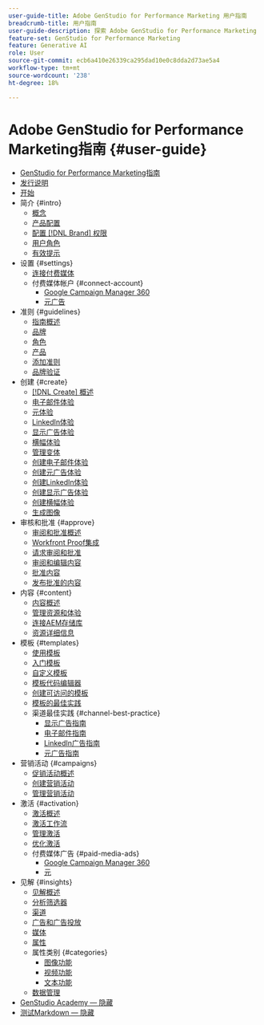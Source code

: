 ```yaml
---
user-guide-title: Adobe GenStudio for Performance Marketing 用户指南
breadcrumb-title: 用户指南
user-guide-description: 探索 Adobe GenStudio for Performance Marketing 功能。了解如何快速创建品牌资产、生成变体并优化体验。
feature-set: GenStudio for Performance Marketing
feature: Generative AI
role: User
source-git-commit: ecb6a410e26339ca295dad10e0c8dda2d73ae5a4
workflow-type: tm+mt
source-wordcount: '238'
ht-degree: 18%

---
```



# Adobe GenStudio for Performance Marketing指南 {#user-guide}

+ [GenStudio for Performance Marketing指南](home.md)
+ [发行说明](release-notes.md)
+ [开始](get-started.md)
+ 简介 {#intro}
   + [概念](concepts.md)
   + [产品配置](product-provisioning.md)
   + [配置 [!DNL Brand] 权限](configure-brand-permissions.md)
   + [用户角色](user-roles.md)
   + [有效提示](effective-prompts.md)
+ 设置 {#settings}
   + [连接付费媒体](connectors/connect-channel.md)
   + 付费媒体帐户 {#connect-account}
      + [Google Campaign Manager 360](connectors/google-cm360.md)
      + [元广告](connectors/meta-ads.md)
+ 准则 {#guidelines}
   + [指南概述](guidelines/overview.md)
   + [品牌](guidelines/brands.md)
   + [角色](guidelines/personas.md)
   + [产品](guidelines/products.md)
   + [添加准则](guidelines/add-guidelines.md)
   + [品牌验证](guidelines/brand-validation.md)
+ 创建 {#create}
   + [[!DNL Create] 概述](create/overview.md)
   + [电子邮件体验](create/email-experiences.md)
   + [元体验](create/meta-experiences.md)
   + [LinkedIn体验](create/linkedin-experiences.md)
   + [显示广告体验](create/display-ad-experiences.md)
   + [横幅体验](create/banner-experiences.md)
   + [管理变体](create/manage-variants.md)
   + [创建电子邮件体验](create/create-email-experience.md)
   + [创建元广告体验](create/create-meta-ad.md)
   + [创建LinkedIn体验](create/create-linkedin.md)
   + [创建显示广告体验](create/create-display-ad.md)
   + [创建横幅体验](create/create-banner-experience.md)
   + [生成图像](create/generate-assets.md)
+ 审核和批准 {#approve}
   + [审阅和批准概述](approvals/overview.md)
   + [Workfront Proof集成](approvals/proof-integration.md)
   + [请求审阅和批准](approvals/request-review.md)
   + [审阅和编辑内容](approvals/review-and-edit.md)
   + [批准内容](approvals/approve-content.md)
   + [发布批准的内容](approvals/publish-content.md)
+ 内容 {#content}
   + [内容概述](content/overview.md)
   + [管理资源和体验](content/manage-assets.md)
   + [连接AEM存储库](content/connect-aem-repo.md)
   + [资源详细信息](content/asset-details.md)
+ 模板 {#templates}
   + [使用模板](content/use-templates.md)
   + [入门模板](templates/starter-templates.md)
   + [自定义模板](content/customize-template.md)
   + [模板代码编辑器](content/code-editor.md)
   + [创建可访问的模板](content/accessibility-for-templates.md)
   + [模板的最佳实践](content/best-practices-for-templates.md)
   + 渠道最佳实践 {#channel-best-practice}
      + [显示广告指南](templates/display-template.md)
      + [电子邮件指南](templates/email-template.md)
      + [LinkedIn广告指南](templates/linkedin-template.md)
      + [元广告指南](templates/meta-template.md)
+ 营销活动 {#campaigns}
   + [促销活动概述](campaigns/overview.md)
   + [创建营销活动](campaigns/create-campaign.md)
   + [管理营销活动](campaigns/manage-campaign.md)
+ 激活 {#activation}
   + [激活概述](activation/overview.md)
   + [激活工作流](activation/create-activation.md)
   + [管理激活](activation/manage-activations.md)
   + [优化激活](activation/troubleshooting.md)
   + 付费媒体广告 {#paid-media-ads}
      + [Google Campaign Manager 360](activation/activate-cm360-ad.md)
      + [元](activation/activate-meta-ad.md)
+ 见解 {#insights}
   + [见解概述](insights/overview.md)
   + [分析筛选器](insights/filter-views.md)
   + [渠道](insights/channels.md)
   + [广告和广告投放](insights/ads.md)
   + [媒体](insights/media.md)
   + [属性](insights/attributes.md)
   + 属性类别 {#categories}
      + [图像功能](insights/image-features.md)
      + [视频功能](insights/video-features.md)
      + [文本功能](insights/text-features.md)
   + [数据管理](insights/data-management.md)
+ [GenStudio Academy — 隐藏](genstudioacademy.md)
+ [测试Markdown — 隐藏](test-markdown.md)
